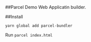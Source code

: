 ##Parcel Demo Web Applicatin builder.

##Install 

`yarn global add parcel-bundler`

Run `parcel index.html`